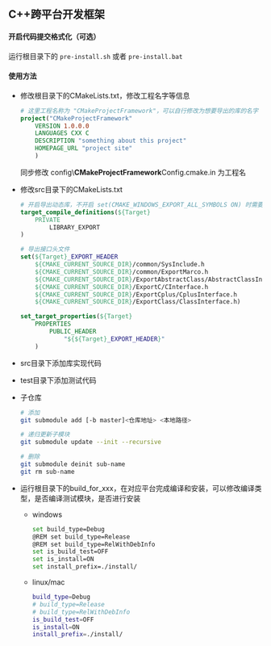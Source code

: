 ## C++跨平台开发框架

#### 开启代码提交格式化（可选）

运行根目录下的 `pre-install.sh` 或者 `pre-install.bat`

#### 使用方法

- 修改根目录下的CMakeLists.txt，修改工程名字等信息

  ```cmake
  # 这里工程名称为 "CMakeProjectFramework"，可以自行修改为想要导出的库的名字
  project("CMakeProjectFramework" 
      VERSION 1.0.0.0
      LANGUAGES CXX C
      DESCRIPTION "something about this project"
      HOMEPAGE_URL "project site"
      )
  ```

  同步修改 config\\**CMakeProjectFramework**Config.cmake.in 为工程名

- 修改src目录下的CMakeLists.txt

  ```cmake
  # 开启导出动态库，不开启 set(CMAKE_WINDOWS_EXPORT_ALL_SYMBOLS ON) 时需要
  target_compile_definitions(${Target}
      PRIVATE
          LIBRARY_EXPORT
  )
  
  # 导出接口头文件
  set(${Target}_EXPORT_HEADER 
      ${CMAKE_CURRENT_SOURCE_DIR}/common/SysInclude.h
      ${CMAKE_CURRENT_SOURCE_DIR}/common/ExportMarco.h
      ${CMAKE_CURRENT_SOURCE_DIR}/ExportAbstractClass/AbstractClassInterface.h
      ${CMAKE_CURRENT_SOURCE_DIR}/ExportC/CInterface.h
      ${CMAKE_CURRENT_SOURCE_DIR}/ExportCplus/CplusInterface.h
      ${CMAKE_CURRENT_SOURCE_DIR}/ExportClass/ClassInterface.h)
  
  set_target_properties(${Target} 
      PROPERTIES 
          PUBLIC_HEADER 
              "${${Target}_EXPORT_HEADER}"
      )
  ```

- src目录下添加库实现代码

- test目录下添加测试代码

- 子仓库

  ```sh
  # 添加
  git submodule add [-b master]<仓库地址> <本地路径>
  
  # 递归更新子模块
  git submodule update --init --recursive
  
  # 删除
  git submodule deinit sub-name
  git rm sub-name
  ```
  
- 运行根目录下的build_for_xxx，在对应平台完成编译和安装，可以修改编译类型，是否编译测试模块，是否进行安装

  - windows

    ```bash
    set build_type=Debug
    @REM set build_type=Release
    @REM set build_type=RelWithDebInfo
    set is_build_test=OFF
    set is_install=ON
    set install_prefix=./install/
    ```

  - linux/mac

    ```sh
    build_type=Debug
    # build_type=Release
    # build_type=RelWithDebInfo 
    is_build_test=OFF
    is_install=ON
    install_prefix=./install/
    ```

    

​	